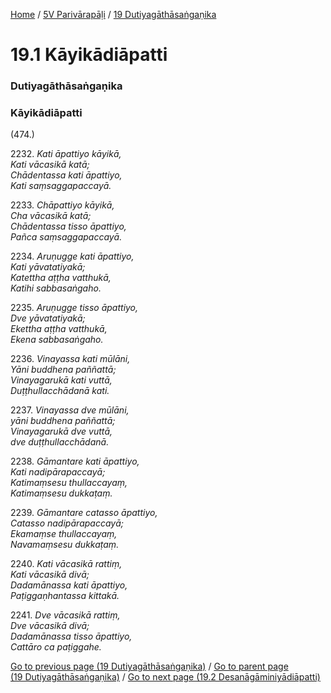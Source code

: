 
[Home](/) / [5V Parivārapāḷi](../../5V.md) / [19 Dutiyagāthāsaṅgaṇika](../19.md)

# 19.1 Kāyikādiāpatti

### Dutiyagāthāsaṅgaṇika

### Kāyikādiāpatti

(474.)

2232\. _Kati āpattiyo kāyikā,_  
_Kati vācasikā katā;_  
_Chādentassa kati āpattiyo,_  
_Kati saṃsaggapaccayā._  


2233\. _Chāpattiyo kāyikā,_  
_Cha vācasikā katā;_  
_Chādentassa tisso āpattiyo,_  
_Pañca saṃsaggapaccayā._  


2234\. _Aruṇugge kati āpattiyo,_  
_Kati yāvatatiyakā;_  
_Katettha aṭṭha vatthukā,_  
_Katihi sabbasaṅgaho._  


2235\. _Aruṇugge tisso āpattiyo,_  
_Dve yāvatatiyakā;_  
_Ekettha aṭṭha vatthukā,_  
_Ekena sabbasaṅgaho._  


2236\. _Vinayassa kati mūlāni,_  
_Yāni buddhena paññattā;_  
_Vinayagarukā kati vuttā,_  
_Duṭṭhullacchādanā kati._  


2237\. _Vinayassa dve mūlāni,_  
_yāni buddhena paññattā;_  
_Vinayagarukā dve vuttā,_  
_dve duṭṭhullacchādanā._  


2238\. _Gāmantare kati āpattiyo,_  
_Kati nadipārapaccayā;_  
_Katimaṃsesu thullaccayaṃ,_  
_Katimaṃsesu dukkaṭaṃ._  


2239\. _Gāmantare catasso āpattiyo,_  
_Catasso nadipārapaccayā;_  
_Ekamaṃse thullaccayaṃ,_  
_Navamaṃsesu dukkaṭaṃ._  


2240\. _Kati vācasikā rattiṃ,_  
_Kati vācasikā divā;_  
_Dadamānassa kati āpattiyo,_  
_Paṭiggaṇhantassa kittakā._  


2241\. _Dve vācasikā rattiṃ,_  
_Dve vācasikā divā;_  
_Dadamānassa tisso āpattiyo,_  
_Cattāro ca paṭiggahe._  


[Go to previous page (19 Dutiyagāthāsaṅgaṇika)](../19.md) / [Go to parent page (19 Dutiyagāthāsaṅgaṇika)](../19.md) / [Go to next page (19.2 Desanāgāminiyādiāpatti)](19.2.md)


